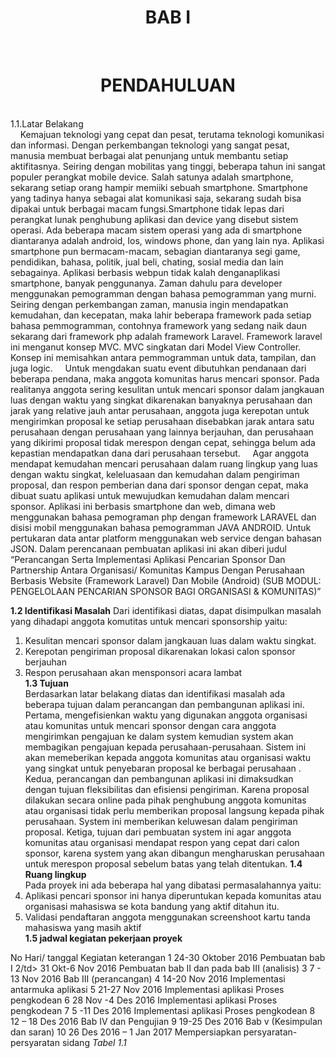 <center><h1><strong>BAB I</strong></h1></br>
<h1><strong>PENDAHULUAN</strong></h1></center></br>
1.1.Latar Belakang </br>
&nbsp;&nbsp;&nbsp;&nbsp;Kemajuan teknologi yang cepat dan pesat, terutama teknologi komunikasi dan informasi. Dengan perkembangan teknologi yang sangat pesat, manusia membuat berbagai alat penunjang untuk membantu setiap aktifitasnya. Seiring dengan mobilitas yang tinggi, beberapa tahun ini sangat populer perangkat mobile device. Salah satunya adalah smartphone, sekarang setiap orang hampir memiiki sebuah smartphone. Smartphone yang tadinya hanya sebagai alat komunikasi saja, sekarang sudah bisa dipakai untuk berbagai macam fungsi.Smartphone tidak lepas dari perangkat lunak penghubung aplikasi dan device yang disebut sistem operasi. Ada beberapa macam sistem operasi yang ada di smartphone diantaranya adalah android, Ios, windows phone, dan yang lain nya. Aplikasi smartphone pun bermacam-macam, sebagian diantaranya segi game, pendidikan, bahasa, politik, jual beli, chating, sosial media dan lain sebagainya. Aplikasi berbasis webpun tidak kalah denganaplikasi smartphone, banyak penggunanya. Zaman dahulu para developer menggunakan pemogramman dengan bahasa pemogramman yang murni. Seiring dengan perkembangan zaman, manusia ingin mendapatkan kemudahan, dan kecepatan, maka lahir beberapa framework pada setiap bahasa pemmogramman, contohnya framework yang sedang naik daun sekarang dari framework php adalah framework Laravel. Framework laravel ini menganut konsep MVC. MVC singkatan dari Model View Controller. Konsep ini memisahkan antara pemmogramman untuk data, tampilan, dan juga logic.
&nbsp;&nbsp;&nbsp;&nbsp;Untuk mengdakan suatu event dibutuhkan pendanaan dari beberapa pendana, maka anggota komunitas harus mencari sponsor. Pada realitanya anggota sering kesulitan untuk mencari sponsor dalam jangkauan luas dengan waktu yang singkat dikarenakan banyaknya perusahaan dan jarak yang relative jauh antar perusahaan, anggota juga kerepotan untuk mengirimkan proposal ke setiap perusahaan disebabkan jarak antara satu perusahaan dengan perusahaan yang lainnya berjauhan, dan perusahaan yang dikirimi proposal tidak merespon dengan cepat, sehingga belum ada kepastian mendapatkan dana dari perusahaan tersebut.
&nbsp;&nbsp;&nbsp;&nbsp;Agar anggota mendapat kemudahan mencari perusahaan dalam ruang  lingkup yang luas dengan waktu singkat, keleluasaan dan kemudahan dalam pengiriman proposal, dan respon pemberian dana dari sponsor dengan cepat, maka dibuat suatu aplikasi untuk mewujudkan kemudahan dalam mencari sponsor. Aplikasi ini berbasis smartphone dan web, dimana web menggunakan bahasa pemograman php dengan framework LARAVEL dan disisi mobil menggunakan bahasa pemogramman JAVA ANDROID. Untuk pertukaran data antar platform menggunakan web service dengan bahasan JSON. Dalam perencanaan pembuatan aplikasi ini akan diberi judul “Perancangan Serta Implementasi Aplikasi Pencarian Sponsor Dan Partnership Antara Organisasi/ Komunitas Kampus Dengan Perusahaan Berbasis Website (Framework Laravel) Dan Mobile (Android) (SUB MODUL: PENGELOLAAN PENCARIAN SPONSOR BAGI ORGANISASI & KOMUNITAS)”


<strong>1.2 Identifikasi Masalah</strong>
Dari identifikasi diatas, dapat disimpulkan masalah  yang dihadapi anggota komutitas untuk mencari sponsorship yaitu:</br>
1.	Kesulitan mencari sponsor dalam jangkauan luas dalam waktu singkat.</br>
2.	Kerepotan pengiriman proposal dikarenakan lokasi calon sponsor berjauhan</br>
3.	Respon  perusahaan akan mensponsori acara lambat</br>
<strong>1.3 Tujuan</strong></br>
Berdasarkan latar belakang diatas dan identifikasi masalah ada beberapa tujuan dalam perancangan dan pembangunan aplikasi ini. Pertama, mengefisienkan waktu yang digunakan anggota organisasi atau komunitas untuk mencari sponsor dengan cara anggota mengirimkan pengajuan ke dalam system kemudian system akan membagikan pengajuan kepada perusahaan-perusahaan. Sistem ini akan memeberikan kepada anggota komunitas atau organisasi  waktu yang singkat untuk penyebaran proposal ke berbagai perusahaan .
Kedua, perancangan dan pembangunan aplikasi ini dimaksudkan dengan tujuan fleksibilitas dan efisiensi pengiriman. Karena proposal dilakukan secara online pada pihak penghubung anggota komunitas atau organisasi tidak perlu memberikan proposal langsung kepada pihak perusahaan. System ini memberikan keluwesan dalam pengiriman proposal.
Ketiga, tujuan dari pembuatan system ini agar anggota komunitas atau organisasi mendapat respon yang cepat dari calon sponsor, karena system yang akan dibangun mengharuskan perusahaan untuk merespon proposal sebelum batas yang telah ditentukan.
<strong>1.4 Ruang lingkup</strong></br>
Pada proyek ini ada beberapa hal yang dibatasi permasalahannya yaitu:</br>
1.	Aplikasi pencari sponsor ini hanya diperuntukan kepada komunitas atau organisasi mahasiswa se kota bandung yang aktif ditahun itu.</br>
2.	Validasi pendaftaran anggota menggunakan screenshoot kartu tanda mahasiswa yang masih aktif</br>
<strong>1.5 jadwal kegiatan  pekerjaan proyek</strong></br>
<tr><td>No</td><td>	Hari/ tanggal	Kegiatan</td>	<td>keterangan</td></tr>
<tr><td>1</td>	<td>24-30 Oktober  2016</td>	<td>Pembuatan bab I</td><td></td></tr>
<tr><td>2/td>	<td>31 Okt-6 Nov 2016</td>	<td>Pembuatan bab II dan pada bab III (analisis)</td><td></td></tr>
<tr><td>3</td>	<td>7 - 13 Nov  2016</td>	<td>Bab III</td><td> (perancangan)</td></tr>
<tr><td>4</td>	<td>14-20 Nov 2016</td>	<td>Implementasi antarmuka aplikasi</td><td></td> 	</tr>
<tr><td>5</td>	<td>21-27 Nov 2016</td><td>	Implementasi aplikasi</td>	<td>Proses pengkodean</td></tr>
<tr><td>6</td>	<td>28 Nov -4 Des 2016</td><td>	Implementasi aplikasi</td>	<td>Proses pengkodean</td></tr>
<tr><td>7</td>	<td>5 -11  Des 2016</td> 	<td>Implementasi aplikasi</td>	<td>Proses pengkodean</td></tr>
<tr><td>8</td>	<td>12 – 18 Des 2016</td>	<td>Bab IV dan Pengujian</td><td></td></tr>
<tr><td>9</td>	<td>19-25 Des 2016</td>	<td>Bab v</td> <td>(Kesimpulan dan saran)</td></tr>
<tr><td>10</td>	<td>26 Des 2016 – 1 Jan 2017</td>	<td>Mempersiapkan persyaratan-persyaratan sidang</td><td></td></tr>
<i>Tabel 1.1</i>
